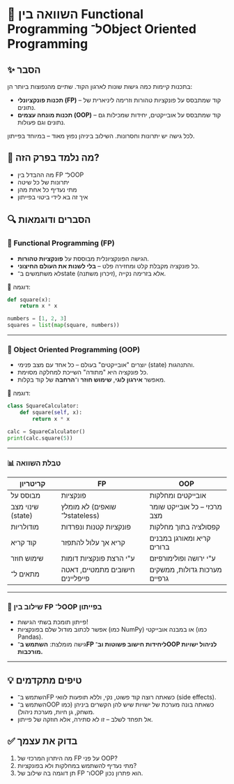 # 📘 השוואה בין Functional Programming ל־Object Oriented Programming

## ✨ הסבר
בתכנות קיימות כמה גישות שונות לארגון הקוד. שתיים מהנפוצות ביותר הן:
- **תכנות פונקציונלי (FP)** – קוד שמתבסס על פונקציות טהורות וזרימה ליניארית של נתונים.
- **תכנות מונחה עצמים (OOP)** – קוד שמתבסס על אובייקטים, יחידות שמכילות גם נתונים וגם פעולות.

לכל גישה יש יתרונות וחסרונות. השילוב ביניהן נפוץ מאוד – במיוחד בפייתון.

## 🧠 מה נלמד בפרק הזה?
- מה ההבדל בין FP ל־OOP
- יתרונות של כל שיטה
- מתי נעדיף כל אחת מהן
- איך זה בא לידי ביטוי בפייתון

## 🔍 הסברים ודוגמאות

### 🧠 Functional Programming (FP)
- הגישה הפונקציונלית מבוססת על **פונקציות טהורות**.
- כל פונקציה מקבלת קלט ומחזירה פלט – **בלי לשנות את העולם החיצוני**.
- לא משתמשים ב־state (זיכרון משתנה), אלא בזרימה נקייה.

📌 דוגמה:
```python
def square(x):
    return x * x

numbers = [1, 2, 3]
squares = list(map(square, numbers))
````

---

### 🧱 Object Oriented Programming (OOP)

* יוצרים "אובייקטים" בעולם – כל אחד עם מצב פנימי (state) והתנהגות.
* כל פונקציה היא "מתודה" השייכת למחלקה מסוימת.
* מאפשר **אירגון לוגי**, **שימוש חוזר** ו־**הרחבה** של קוד בקלות.

📌 דוגמה:

```python
class SquareCalculator:
    def square(self, x):
        return x * x

calc = SquareCalculator()
print(calc.square(5))
```

---

### 📊 טבלת השוואה

| קריטריון          | FP                               | OOP                          |
| ----------------- | -------------------------------- | ---------------------------- |
| מבוסס על          | פונקציות                         | אובייקטים ומחלקות            |
| שינוי מצב (state) | לא מומלץ (שואפים ל־stateless)    | מרכזי – כל אובייקט שומר מצב  |
| מודולריות         | פונקציות קטנות ונפרדות           | קפסולציה בתוך מחלקות         |
| קוד קריא          | קריא אך עלול להתפזר              | קריא ומאורגן במבנים ברורים   |
| שימוש חוזר        | ע"י הרצת פונקציות דומות          | ע"י ירושה ופולימורפיזם       |
| מתאים ל־          | חישובים מתמטיים, דאטה פייפליינים | מערכות גדולות, ממשקים גרפיים |

---

### 🔄 שילוב בין FP ל־OOP בפייתון

* פייתון תומכת בשתי הגישות!
* אפשר לכתוב מודול שלם בפונקציות (כמו NumPy) או במבנה אובייקטי (כמו Pandas).
* גישה מומלצת: **השתמש ב־FP ליחידות חישוב פשוטות וב־OOP לניהול ישויות מורכבות.**

---

## 💡 טיפים מתקדמים

* השתמש ב־FP כשאתה רוצה קוד פשוט, נקי, וללא תופעות לוואי (side effects).
* השתמש ב־OOP כשאתה בונה מערכת של ישויות שיש להן הקשרים ביניהן (כמו משחק, גן חיות, מערכת ניהול).
* אל תפחד לשלב – זו לא סתירה, אלא חוזקה של פייתון.

## ✅ בדוק את עצמך

1. מה היתרון המרכזי של FP על פני OOP?
2. מתי נעדיף להשתמש במחלקות ולא בפונקציות?
3. תן דוגמה בה שילוב של FP ו־OOP הוא פתרון נכון.
